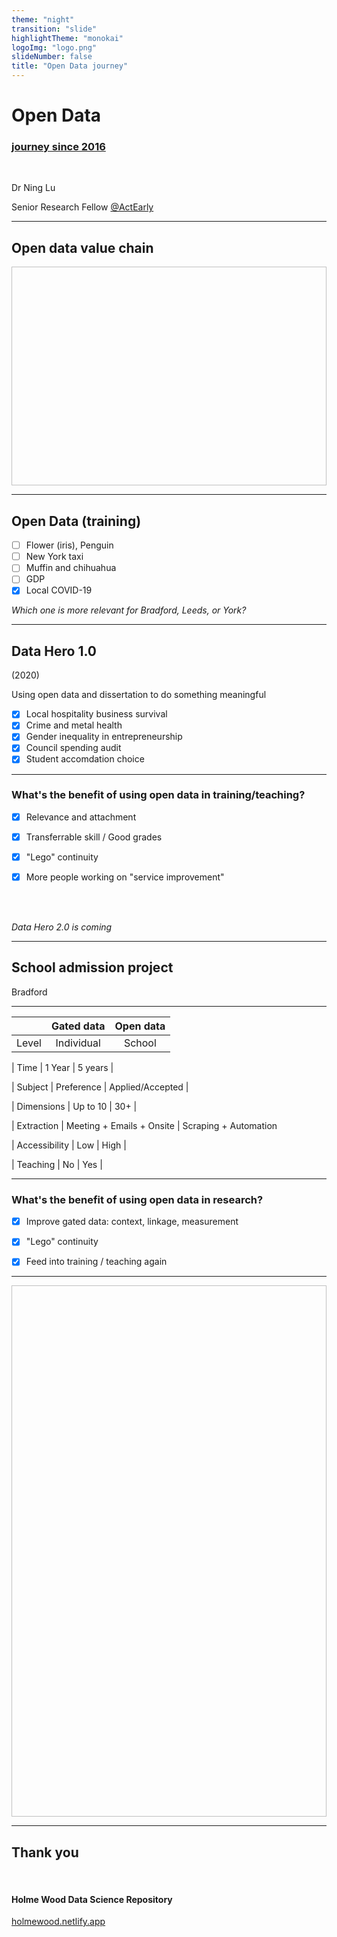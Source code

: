 ```yaml
---
theme: "night"
transition: "slide"
highlightTheme: "monokai"
logoImg: "logo.png"
slideNumber: false
title: "Open Data journey"
---
```


# Open Data

### [journey since 2016]()

<br>

Dr Ning Lu

Senior Research Fellow [@ActEarly]()

---

<!-- .slide: data-background="default-thumbnail.jpg" -->

## Open data value chain

<img data-src="wall.png" height="350" width="900" style="background:none; border:none; box-shadow:none;" />

---

<!-- .slide: data-transition="slide" data-background="#C41230" data-background-transition="zoom" -->

## Open Data (training)

- [ ] Flower (iris), Penguin
- [ ] New York taxi
- [ ] Muffin and chihuahua
- [ ] GDP
- [x] Local COVID-19

_Which one is more relevant for Bradford, Leeds, or York?_

---

<!-- .slide: data-transition="slide" data-background="#00502F" data-background-transition="zoom" -->

## Data Hero 1.0

(2020)

Using open data and dissertation to do something meaningful

- [x] Local hospitality business survival
- [x] Crime and metal health
- [x] Gender inequality in entrepreneurship
- [x] Council spending audit
- [x] Student accomdation choice

---

<!-- .slide: data-transition="slide" data-background="#00000" data-background-transition="zoom" -->

### What's the benefit of using open data in training/teaching?

- [x] Relevance and attachment

- [x] Transferrable skill / Good grades

- [x] "Lego" continuity

- [x] More people working on "service improvement"

<br> 
<br>

_Data Hero 2.0 is coming_

---

<!-- .slide: data-transition="slide" data-background="#C41230" data-background-transition="zoom" -->

## School admission project

Bradford

---

<!-- .slide: data-transition="slide" data-background="#00502F" data-background-transition="zoom" -->

|       | Gated data | Open data |
| ----- | :--------: | :-------: |
| Level | Individual |  School   |

| Time | 1 Year | 5 years |

| Subject | Preference | Applied/Accepted |

| Dimensions | Up to 10 | 30+ |

| Extraction | Meeting + Emails + Onsite | Scraping + Automation

| Accessibility | Low | High |

| Teaching | No | Yes |

---

### What's the benefit of using open data in research?

- [x] Improve gated data: context, linkage, measurement

- [x] "Lego" continuity

- [x] Feed into training / teaching again

---

<!-- .slide: data-transition="slide" data-background="#0000" data-background-transition="zoom" -->

<img data-src="preview.png" height="850" width="650" style="background:none; border:none; box-shadow:none;" />

---

<!-- .slide: style="text-align: left;" -->

## Thank you

<br>

#### Holme Wood Data Science Repository

[holmewood.netlify.app](holmewood.netlify.app)

